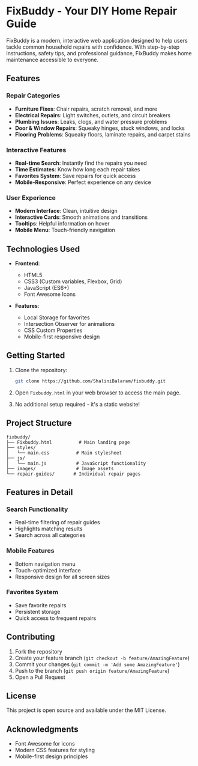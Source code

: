 # FixBuddy - Your DIY Home Repair Guide

FixBuddy is a modern, interactive web application designed to help users tackle common household repairs with confidence. With step-by-step instructions, safety tips, and professional guidance, FixBuddy makes home maintenance accessible to everyone.

## Features

### Repair Categories
- **Furniture Fixes**: Chair repairs, scratch removal, and more
- **Electrical Repairs**: Light switches, outlets, and circuit breakers
- **Plumbing Issues**: Leaks, clogs, and water pressure problems
- **Door & Window Repairs**: Squeaky hinges, stuck windows, and locks
- **Flooring Problems**: Squeaky floors, laminate repairs, and carpet stains

### Interactive Features
- **Real-time Search**: Instantly find the repairs you need
- **Time Estimates**: Know how long each repair takes
- **Favorites System**: Save repairs for quick access
- **Mobile-Responsive**: Perfect experience on any device

### User Experience
- **Modern Interface**: Clean, intuitive design
- **Interactive Cards**: Smooth animations and transitions
- **Tooltips**: Helpful information on hover
- **Mobile Menu**: Touch-friendly navigation

## Technologies Used

- **Frontend**:
  - HTML5
  - CSS3 (Custom variables, Flexbox, Grid)
  - JavaScript (ES6+)
  - Font Awesome Icons
  
- **Features**:
  - Local Storage for favorites
  - Intersection Observer for animations
  - CSS Custom Properties
  - Mobile-first responsive design

## Getting Started

1. Clone the repository:
   ```bash
   git clone https://github.com/ShaliniBalaram/fixbuddy.git
   ```

2. Open `Fixbuddy.html` in your web browser to access the main page.

3. No additional setup required - it's a static website!

## Project Structure

```
fixbuddy/
├── Fixbuddy.html          # Main landing page
├── styles/
│   └── main.css          # Main stylesheet
├── js/
│   └── main.js           # JavaScript functionality
├── images/               # Image assets
└── repair-guides/       # Individual repair pages
```

## Features in Detail

### Search Functionality
- Real-time filtering of repair guides
- Highlights matching results
- Search across all categories

### Mobile Features
- Bottom navigation menu
- Touch-optimized interface
- Responsive design for all screen sizes

### Favorites System
- Save favorite repairs
- Persistent storage
- Quick access to frequent repairs

## Contributing

1. Fork the repository
2. Create your feature branch (`git checkout -b feature/AmazingFeature`)
3. Commit your changes (`git commit -m 'Add some AmazingFeature'`)
4. Push to the branch (`git push origin feature/AmazingFeature`)
5. Open a Pull Request

## License

This project is open source and available under the MIT License.

## Acknowledgments

- Font Awesome for icons
- Modern CSS features for styling
- Mobile-first design principles
